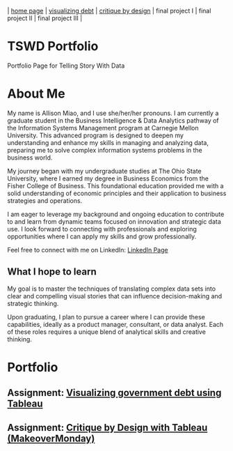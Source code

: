 | [home page](https://allisonmiao.github.io/TSWD-Portfolio) | [visualizing debt](https://allisonmiao.github.io/TSWD-Portfolio/visualizing-debt) | [critique by design](https://allisonmiao.github.io/TSWD-Portfolio/critique-by-design) | final project I | final project II | final project III |

# TSWD Portfolio
Portfolio Page for Telling Story With Data

# About Me
My name is Allison Miao, and I use she/her/her pronouns. I am currently a graduate student in the Business Intelligence & Data Analytics pathway of the Information Systems Management program at Carnegie Mellon University. This advanced program is designed to deepen my understanding and enhance my skills in managing and analyzing data, preparing me to solve complex information systems problems in the business world.

My journey began with my undergraduate studies at The Ohio State University, where I earned my degree in Business Economics from the Fisher College of Business. This foundational education provided me with a solid understanding of economic principles and their application to business strategies and operations.

I am eager to leverage my background and ongoing education to contribute to and learn from dynamic teams focused on innovation and strategic data use. I look forward to connecting with professionals and exploring opportunities where I can apply my skills and grow professionally.

Feel free to connect with me on LinkedIn: [LinkedIn Page](https://www.linkedin.com/in/allison-yuhan-miao/)

## What I hope to learn
My goal is to master the techniques of translating complex data sets into clear and compelling visual stories that can influence decision-making and strategic thinking. 

Upon graduating, I plan to pursue a career where I can provide these capabilities, ideally as a product manager, consultant, or data analyst. Each of these roles requires a unique blend of analytical skills and creative thinking.

# Portfolio

## Assignment: [Visualizing government debt using Tableau](https://allisonmiao.github.io/TSWD-Portfolio/visualizing-debt)

## Assignment: [Critique by Design with Tableau (MakeoverMonday)](https://allisonmiao.github.io/TSWD-Portfolio/critique-by-design)
